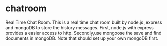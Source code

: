 # chatroom
Real Time Chat Room.
This is a real time chat room built by node.js ,express and mongoDB to store the history messages.
First, node.js with express provides a easier access to http.
Secondly,use mongoose the save and find documents in mongoDB.
Note that should set up your own mongoDB first.
